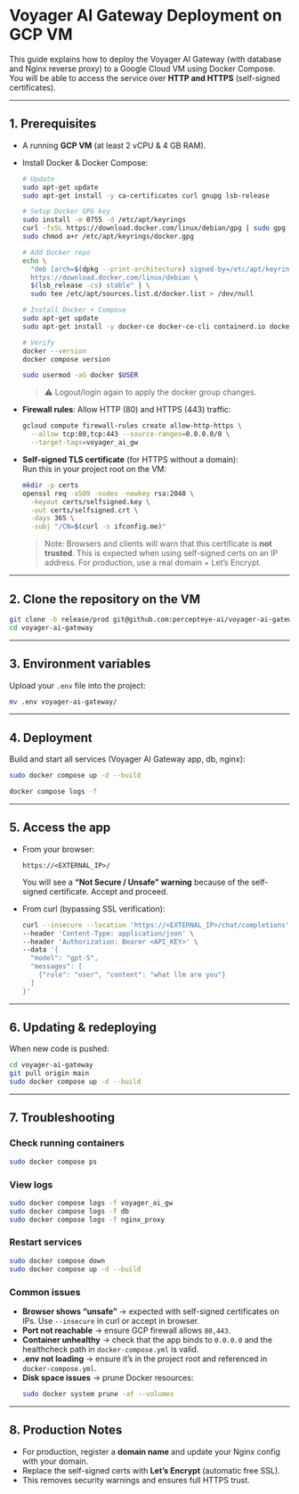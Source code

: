 # Voyager AI Gateway Deployment on GCP VM

This guide explains how to deploy the Voyager AI Gateway (with database and Nginx reverse proxy) to a Google Cloud VM using Docker Compose.  
You will be able to access the service over **HTTP and HTTPS** (self-signed certificates).

---

## 1. Prerequisites

- A running **GCP VM** (at least 2 vCPU & 4 GB RAM).
- Install Docker & Docker Compose:

  ```bash
  # Update
  sudo apt-get update
  sudo apt-get install -y ca-certificates curl gnupg lsb-release

  # Setup Docker GPG key
  sudo install -m 0755 -d /etc/apt/keyrings
  curl -fsSL https://download.docker.com/linux/debian/gpg | sudo gpg --dearmor -o /etc/apt/keyrings/docker.gpg
  sudo chmod a+r /etc/apt/keyrings/docker.gpg

  # Add Docker repo
  echo \
    "deb [arch=$(dpkg --print-architecture) signed-by=/etc/apt/keyrings/docker.gpg] \
    https://download.docker.com/linux/debian \
    $(lsb_release -cs) stable" | \
    sudo tee /etc/apt/sources.list.d/docker.list > /dev/null

  # Install Docker + Compose
  sudo apt-get update
  sudo apt-get install -y docker-ce docker-ce-cli containerd.io docker-buildx-plugin docker-compose-plugin

  # Verify
  docker --version
  docker compose version

  sudo usermod -aG docker $USER
  ```

  > ⚠️ Logout/login again to apply the docker group changes.

- **Firewall rules**: Allow HTTP (80) and HTTPS (443) traffic:

  ```bash
  gcloud compute firewall-rules create allow-http-https \
    --allow tcp:80,tcp:443 --source-ranges=0.0.0.0/0 \
    --target-tags=voyager_ai_gw
  ```

- **Self-signed TLS certificate** (for HTTPS without a domain):  
  Run this in your project root on the VM:

  ```bash
  mkdir -p certs
  openssl req -x509 -nodes -newkey rsa:2048 \
    -keyout certs/selfsigned.key \
    -out certs/selfsigned.crt \
    -days 365 \
    -subj "/CN=$(curl -s ifconfig.me)"
  ```

  > Note: Browsers and clients will warn that this certificate is **not trusted**. This is expected when using self-signed certs on an IP address. For production, use a real domain + Let’s Encrypt.

---

## 2. Clone the repository on the VM

```bash
git clone -b release/prod git@github.com:percepteye-ai/voyager-ai-gateway.git
cd voyager-ai-gateway
```

---

## 3. Environment variables

Upload your `.env` file into the project:

```bash
mv .env voyager-ai-gateway/
```

---

## 4. Deployment

Build and start all services (Voyager AI Gateway app, db, nginx):

```bash
sudo docker compose up -d --build

docker compose logs -f
```

---

## 5. Access the app

- From your browser:

  ```
  https://<EXTERNAL_IP>/
  ```

  You will see a **“Not Secure / Unsafe” warning** because of the self-signed certificate. Accept and proceed.

- From curl (bypassing SSL verification):

  ```bash
  curl --insecure --location 'https://<EXTERNAL_IP>/chat/completions' \
  --header 'Content-Type: application/json' \
  --header 'Authorization: Bearer <API_KEY>' \
  --data '{
    "model": "gpt-5",
    "messages": [
      {"role": "user", "content": "what llm are you"}
    ]
  }'
  ```

---

## 6. Updating & redeploying

When new code is pushed:

```bash
cd voyager-ai-gateway
git pull origin main
sudo docker compose up -d --build
```

---

## 7. Troubleshooting

### Check running containers

```bash
sudo docker compose ps
```

### View logs

```bash
sudo docker compose logs -f voyager_ai_gw
sudo docker compose logs -f db
sudo docker compose logs -f nginx_proxy
```

### Restart services

```bash
sudo docker compose down
sudo docker compose up -d --build
```

### Common issues

- **Browser shows “unsafe”** → expected with self-signed certificates on IPs. Use `--insecure` in curl or accept in browser.
- **Port not reachable** → ensure GCP firewall allows `80,443`.
- **Container unhealthy** → check that the app binds to `0.0.0.0` and the healthcheck path in `docker-compose.yml` is valid.
- **.env not loading** → ensure it’s in the project root and referenced in `docker-compose.yml`.
- **Disk space issues** → prune Docker resources:
  ```bash
  sudo docker system prune -af --volumes
  ```

---

## 8. Production Notes

- For production, register a **domain name** and update your Nginx config with your domain.
- Replace the self-signed certs with **Let’s Encrypt** (automatic free SSL).
- This removes security warnings and ensures full HTTPS trust.
